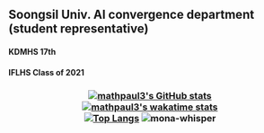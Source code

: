 ## Soongsil Univ. AI convergence department (student representative)
#### KDMHS 17th
#### IFLHS Class of 2021

### <p align="center">[![mathpaul3's GitHub stats](https://github-readme-stats.vercel.app/api?username=mathpaul3&count_private=true&show_icons=true)](https://github.com/anuraghazra/github-readme-stats)<br>[![mathpaul3's wakatime stats](https://github-readme-stats.vercel.app/api/wakatime?username=@mathpaul3)](https://github.com/anuraghazra/github-readme-stats)<br>[![Top Langs](https://github-readme-stats.vercel.app/api/top-langs/?username=mathpaul3&langs_count=20&layout=compact&hide=html,css&card_width=317)](https://github.com/anuraghazra/github-readme-stats) <img src="https://github.githubassets.com/images/mona-whisper.gif" title="mona-whisper">
</p>





<!--
**mathpaul3/mathpaul3** is a ✨ _special_ ✨ repository because its `README.md` (this file) appears on your GitHub profile.

Here are some ideas to get you started:

- 🔭 I’m currently working on ...
- 🌱 I’m currently learning ...
- 👯 I’m looking to collaborate on ...
- 🤔 I’m looking for help with ...
- 💬 Ask me about ...
- 📫 How to reach me: ...
- 😄 Pronouns: ...
- ⚡ Fun fact: ...
-->
